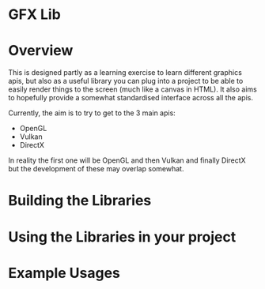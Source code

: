 # GFX Lib

# Overview
This is designed partly as a learning exercise to learn different graphics apis, but also as a useful library you 
can plug into a project to be able to easily render things to the screen (much like a canvas in HTML). It also aims 
to hopefully provide a somewhat standardised interface across all the apis. 

Currently, the aim is to try to get to the 3 main apis:
- OpenGL
- Vulkan
- DirectX

In reality the first one will be OpenGL and then Vulkan and finally DirectX but the development of these may overlap somewhat.

# Building the Libraries


# Using the Libraries in your project


# Example Usages